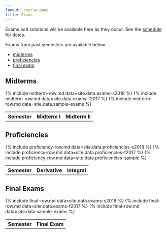 ```yaml
---
layout: course-page
title: Exams
---
```


Exams and solutions will be available here as they occur.  See the [schedule](assets/general/Fall2018/MATH251-Schedule-F2018.pdf) for dates.

Exams from past semesters are available below.

* [midterms](#midterms)
* [proficiencies](#proficiencies)
* [final exam](#finals)


## <a id="midterms"></a>Midterms

<div class="x-scroll">
<table class="asst-table">
<tr><th>Semester</th><th>Midterm I</th><th>Midterm II</th></tr>
	{% include midterm-row.md data=site.data.exams-s2018 %}
	{% include midterm-row.md data=site.data.exams-f2017 %}
	{% include midterm-row.md data=site.data.sample-exams %}
</table>
</div>

## <a id="proficiencies"></a>Proficiencies
<div class="x-scroll">
<table class="asst-table">
<tr><th>Semester</th><th>Derivative</th><th>Integral</th></tr>
	{% include proficiency-row.md data=site.data.proficiencies-s2018 %}
	{% include proficiency-row.md data=site.data.proficiencies-f2017 %}
	{% include proficiency-row.md data=site.data.proficiencies-sample %}
</table>
</div>

## <a id="finals"></a>Final Exams

<div class="x-scroll">
<table class="asst-table">
<tr><th>Semester</th><th>Final Exam</th></tr>
	{% include final-row.md data=site.data.exams-s2018 %}
	{% include final-row.md data=site.data.exams-f2017 %}
	{% include final-row.md data=site.data.sample-exams %}
</table>
</div>


